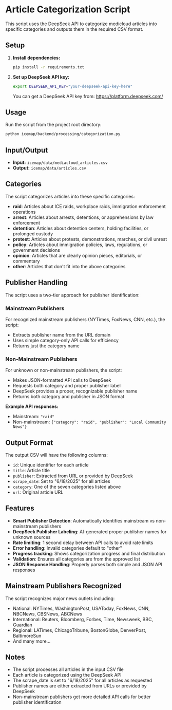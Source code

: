 # Article Categorization Script

This script uses the DeepSeek API to categorize medicloud articles into specific categories and outputs them in the required CSV format.

## Setup

1. **Install dependencies:**

   ```bash
   pip install -r requirements.txt
   ```

2. **Set up DeepSeek API key:**

   ```bash
   export DEEPSEEK_API_KEY="your-deepseek-api-key-here"
   ```
   
   You can get a DeepSeek API key from: https://platform.deepseek.com/

## Usage

Run the script from the project root directory:

```bash
python icemap/backend/processing/categorization.py
```

## Input/Output

- **Input:** `icemap/data/mediacloud_articles.csv`
- **Output:** `icemap/data/articles.csv`

## Categories

The script categorizes articles into these specific categories:

- **raid**: Articles about ICE raids, workplace raids, immigration enforcement operations
- **arrest**: Articles about arrests, detentions, or apprehensions by law enforcement
- **detention**: Articles about detention centers, holding facilities, or prolonged custody
- **protest**: Articles about protests, demonstrations, marches, or civil unrest
- **policy**: Articles about immigration policies, laws, regulations, or government decisions
- **opinion**: Articles that are clearly opinion pieces, editorials, or commentary
- **other**: Articles that don't fit into the above categories

## Publisher Handling

The script uses a two-tier approach for publisher identification:

### Mainstream Publishers
For recognized mainstream publishers (NYTimes, FoxNews, CNN, etc.), the script:
- Extracts publisher name from the URL domain
- Uses simple category-only API calls for efficiency
- Returns just the category name

### Non-Mainstream Publishers
For unknown or non-mainstream publishers, the script:
- Makes JSON-formatted API calls to DeepSeek
- Requests both category and proper publisher label
- DeepSeek provides a proper, recognizable publisher name
- Returns both category and publisher in JSON format

**Example API responses:**
- Mainstream: `"raid"`
- Non-mainstream: `{"category": "raid", "publisher": "Local Community News"}`

## Output Format

The output CSV will have the following columns:

- `id`: Unique identifier for each article
- `title`: Article title
- `publisher`: Extracted from URL or provided by DeepSeek
- `scrape_date`: Set to "6/18/2025" for all articles
- `category`: One of the seven categories listed above
- `url`: Original article URL

## Features

- **Smart Publisher Detection**: Automatically identifies mainstream vs non-mainstream publishers
- **DeepSeek Publisher Labeling**: AI-generated proper publisher names for unknown sources
- **Rate limiting**: 1 second delay between API calls to avoid rate limits
- **Error handling**: Invalid categories default to "other"
- **Progress tracking**: Shows categorization progress and final distribution
- **Validation**: Ensures all categories are from the approved list
- **JSON Response Handling**: Properly parses both simple and JSON API responses

## Mainstream Publishers Recognized

The script recognizes major news outlets including:
- National: NYTimes, WashingtonPost, USAToday, FoxNews, CNN, NBCNews, CBSNews, ABCNews
- International: Reuters, Bloomberg, Forbes, Time, Newsweek, BBC, Guardian
- Regional: LATimes, ChicagoTribune, BostonGlobe, DenverPost, BaltimoreSun
- And many more...

## Notes

- The script processes all articles in the input CSV file
- Each article is categorized using the DeepSeek API
- The scrape_date is set to "6/18/2025" for all articles as requested
- Publisher names are either extracted from URLs or provided by DeepSeek
- Non-mainstream publishers get more detailed API calls for better publisher identification

